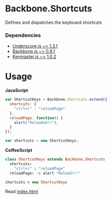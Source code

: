 # Backbone.Shortcuts

Defines and dispatches the keyboard shortcuts

### Dependencies
* [Underscore.js ~> 1.3.1](http://underscorejs.org/)
* [Backbone.js ~> 0.9.1](http://backbonejs.org/)
* [Keymaster.js ~> 1.0.2](https://github.com/madrobby/keymaster/)

# Usage

**JavaScript**

```javascript
var ShortcutKeys = Backbone.Shortcuts.extend({
  shortcuts: {
    "ctrl+r" : "reloadPage"
  },
  reloadPage: function() {
    alert("Reloaded!!");
  }
});

var shortcuts = new ShortcutKeys;
```

**CoffeeScript**

```coffeescript
class ShortcutKeys extends Backbone.Shortcuts
  shortcuts:
    "ctrl+r" : "reloadPage"
  reloadPage: -> alert "Reload!!!"

shortcuts = new ShortcutKeys
```

Read [index.html](https://github.com/bry4n/backbone-shortcuts/blob/master/index.html)
